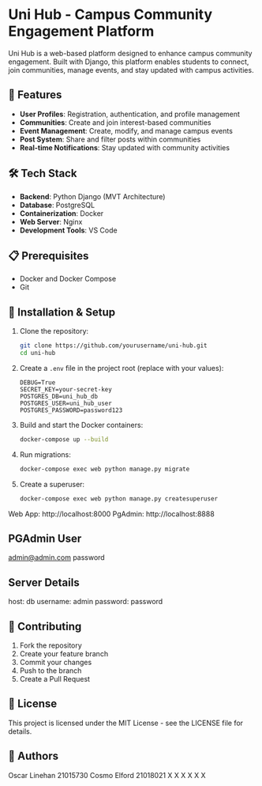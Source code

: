 # Uni Hub - Campus Community Engagement Platform

Uni Hub is a web-based platform designed to enhance campus community engagement. Built with Django, this platform enables students to connect, join communities, manage events, and stay updated with campus activities.

## 🚀 Features

- **User Profiles**: Registration, authentication, and profile management
- **Communities**: Create and join interest-based communities
- **Event Management**: Create, modify, and manage campus events
- **Post System**: Share and filter posts within communities
- **Real-time Notifications**: Stay updated with community activities

## 🛠️ Tech Stack

- **Backend**: Python Django (MVT Architecture)
- **Database**: PostgreSQL
- **Containerization**: Docker
- **Web Server**: Nginx
- **Development Tools**: VS Code

## 📋 Prerequisites

- Docker and Docker Compose
- Git

## 🔧 Installation & Setup

1. Clone the repository:

   ```bash
   git clone https://github.com/yourusername/uni-hub.git
   cd uni-hub
   ```

2. Create a `.env` file in the project root (replace with your values):

   ```
   DEBUG=True
   SECRET_KEY=your-secret-key
   POSTGRES_DB=uni_hub_db
   POSTGRES_USER=uni_hub_user
   POSTGRES_PASSWORD=password123
   ```

3. Build and start the Docker containers:

   ```bash
   docker-compose up --build
   ```

4. Run migrations:

   ```bash
   docker-compose exec web python manage.py migrate
   ```

5. Create a superuser:
   ```bash
   docker-compose exec web python manage.py createsuperuser
   ```

Web App: http://localhost:8000
PgAdmin: http://localhost:8888

## PGAdmin User

admin@admin.com
password

## Server Details

host: db
username: admin
password: password

## 👥 Contributing

1. Fork the repository
2. Create your feature branch
3. Commit your changes
4. Push to the branch
5. Create a Pull Request

## 📄 License

This project is licensed under the MIT License - see the LICENSE file for details.

## 👤 Authors

Oscar Linehan 21015730
Cosmo Elford 21018021
X X
X X
X X